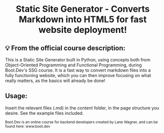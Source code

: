 <div align="center">

# Static Site Generator - Converts Markdown into HTML5 for fast website deployment!
</div>

## 💡 From the official course description:

This is a Static Site Generator built in Python, using concepts both from Object-Oriented Programming and Functional Programming, during Boot.Dev's SSG course. It is a fast way to convert markdown files into a fully functioning website, which you can then improve focusing on what really matters, as the basics will already be done!

## Usage:

Insert the relevant files (.md) in the content folder, in the page structure you desire. See the example files included.


<sub>
Boot.Dev is an online course for backend developers created by Lane Wagner, and can be found here: www.boot.dev</sub>
